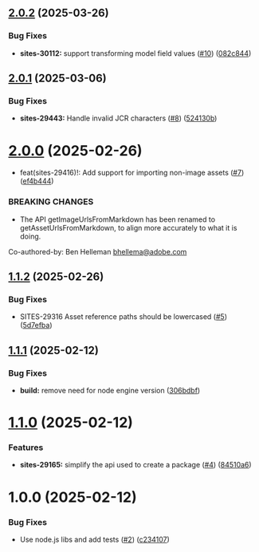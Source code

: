 ## [2.0.2](https://github.com/adobe/helix-importer-jcr-packaging/compare/v2.0.1...v2.0.2) (2025-03-26)


### Bug Fixes

* **sites-30112:** support transforming model field values ([#10](https://github.com/adobe/helix-importer-jcr-packaging/issues/10)) ([082c844](https://github.com/adobe/helix-importer-jcr-packaging/commit/082c84489dff628c4c51b02af2ab11de92cc50b8))

## [2.0.1](https://github.com/adobe/helix-importer-jcr-packaging/compare/v2.0.0...v2.0.1) (2025-03-06)


### Bug Fixes

* **sites-29443:** Handle invalid JCR characters ([#8](https://github.com/adobe/helix-importer-jcr-packaging/issues/8)) ([524130b](https://github.com/adobe/helix-importer-jcr-packaging/commit/524130be1147cd18c281aa3abf8bd4647160099f))

# [2.0.0](https://github.com/adobe/helix-importer-jcr-packaging/compare/v1.1.2...v2.0.0) (2025-02-26)


* feat(sites-29416)!: Add support for importing non-image assets ([#7](https://github.com/adobe/helix-importer-jcr-packaging/issues/7)) ([ef4b444](https://github.com/adobe/helix-importer-jcr-packaging/commit/ef4b444785280eeaf5bab42af3a41109e60bcf25))


### BREAKING CHANGES

* The API getImageUrlsFromMarkdown has been renamed to getAssetUrlsFromMarkdown, to align more accurately to what it is doing.

Co-authored-by: Ben Helleman <bhellema@adobe.com>

## [1.1.2](https://github.com/adobe/helix-importer-jcr-packaging/compare/v1.1.1...v1.1.2) (2025-02-26)


### Bug Fixes

* SITES-29316 Asset reference paths should be lowercased ([#5](https://github.com/adobe/helix-importer-jcr-packaging/issues/5)) ([5d7efba](https://github.com/adobe/helix-importer-jcr-packaging/commit/5d7efbae6a063a81e55649b6eec940e3f42471ba))

## [1.1.1](https://github.com/adobe/helix-importer-jcr-packaging/compare/v1.1.0...v1.1.1) (2025-02-12)


### Bug Fixes

* **build:** remove need for node engine version ([306bdbf](https://github.com/adobe/helix-importer-jcr-packaging/commit/306bdbf868e31ba0b942eeaf23372cecfb232f81))

# [1.1.0](https://github.com/adobe/helix-importer-jcr-packaging/compare/v1.0.0...v1.1.0) (2025-02-12)


### Features

* **sites-29165:** simplify the api used to create a package ([#4](https://github.com/adobe/helix-importer-jcr-packaging/issues/4)) ([84510a6](https://github.com/adobe/helix-importer-jcr-packaging/commit/84510a65449343cb7498373aa036d562243ede59))

# 1.0.0 (2025-02-12)


### Bug Fixes

* Use node.js libs and add tests ([#2](https://github.com/adobe/helix-importer-jcr-packaging/issues/2)) ([c234107](https://github.com/adobe/helix-importer-jcr-packaging/commit/c234107f688926bdd50316701027ec92701f60dd))
